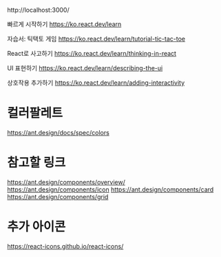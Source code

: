 http://localhost:3000/

빠르게 시작하기 https://ko.react.dev/learn

자습서: 틱택토 게임
https://ko.react.dev/learn/tutorial-tic-tac-toe

React로 사고하기
https://ko.react.dev/learn/thinking-in-react

UI 표현하기
https://ko.react.dev/learn/describing-the-ui

상호작용 추가하기
https://ko.react.dev/learn/adding-interactivity 

# 컬러팔레트
https://ant.design/docs/spec/colors

# 참고할 링크
https://ant.design/components/overview/
https://ant.design/components/icon
https://ant.design/components/card
https://ant.design/components/grid

# 추가 아이콘
https://react-icons.github.io/react-icons/